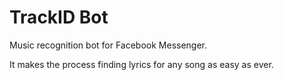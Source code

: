 # TrackID Bot
Music recognition bot for Facebook Messenger. 

It makes the process finding lyrics for any song as easy as ever.
 